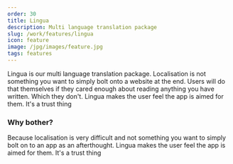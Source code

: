```yaml
---
order: 30
title: Lingua
description: Multi language translation package
slug: /work/features/lingua
icon: feature
image: /jpg/images/feature.jpg
tags: features
---
```

Lingua is our multi language translation package. Localisation is not something you want to simply bolt onto a website at the end. Users will do that themselves if they cared enough about reading anything you have written. Which they don't. Lingua makes the user feel the app is aimed for them. It's a trust thing

### Why bother?

Because localisation is very difficult and not something you want to simply bolt 
on to an app as an afterthought. Lingua makes the user feel the app is aimed for them. It's a trust thing